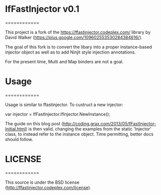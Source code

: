 # IfFastInjector v0.1
============

This project is a fork of the https://ffastinjector.codeplex.com/ library by David Walker (https://plus.google.com/109602553530284384616/).

The goal of this fork is to convert the libary into a proper instance-based injector object as well as to add Ninjit style injection annotations.

For the present time, Multi and Map binders are not a goal.

# Usage
============

Usage is similar to ffastinjector. To custruct a new injector:

var injector = IfFastInjector.IfInjector.NewInstance();

The guide on this blog post (http://coding.grax.com/2013/05/fFastInjector-Initial.html) is then valid, changing the examples from the static 'Injector' class, to instead refer to the instance object. Time permitting, better docs should follow.


# LICENSE
============

This source is under the BSD license (http://ffastinjector.codeplex.com/license).